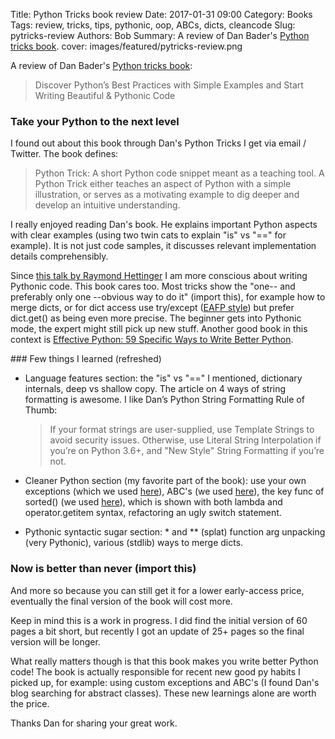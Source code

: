 Title: Python Tricks book review
Date: 2017-01-31 09:00
Category: Books
Tags: review, tricks, tips, pythonic, oop, ABCs, dicts, cleancode
Slug: pytricks-review
Authors: Bob
Summary: A review of Dan Bader's [Python tricks book](https://dbader.org/products/python-tricks-book/).
cover: images/featured/pytricks-review.png

A review of Dan Bader's [Python tricks book](https://dbader.org/products/python-tricks-book/):

> Discover Python’s Best Practices with Simple Examples and Start Writing Beautiful & Pythonic Code

### Take your Python to the next level

I found out about this book through Dan's Python Tricks I get via email / Twitter. The book defines:

> Python Trick: A short Python code snippet meant as a teaching tool. A Python Trick either teaches an aspect of Python with a simple illustration, or serves as a motivating example to dig deeper and develop an intuitive understanding.

I really enjoyed reading Dan's book. He explains important Python aspects with clear examples (using two twin cats to explain "is" vs "==" for example). It is not just code samples, it discusses relevant implementation details comprehensibly.

Since [this talk by Raymond Hettinger](https://www.youtube.com/watch?v=wf-BqAjZb8M) I am more conscious about writing Pythonic code. This book cares too. Most tricks show the "one-- and preferably only one --obvious way to do it" (import this), for example how to merge dicts, or for dict access use try/except ([EAFP style](https://docs.python.org/3/glossary.html)) but prefer dict.get() as being even more precise. The beginner gets into Pythonic mode, the expert might still pick up new stuff. Another good book in this context is [Effective Python: 59 Specific Ways to Write Better Python](https://www.amazon.com/Effective-Python-Specific-Software-Development/dp/0134034287/ref=sr_1_1?ie=UTF8&qid=1485688050&sr=8-1&keywords=effective+python).

### Few things I learned (refreshed) 

* Language features section: the "is" vs "==" I mentioned, dictionary internals, deep vs shallow copy. The article on 4 ways of string formatting is awesome. I like Dan’s Python String Formatting Rule of Thumb:

	> If your format strings are user-supplied, use Template Strings to avoid security issues. Otherwise, use Literal String Interpolation if you’re on Python 3.6+, and "New Style" String Formatting if you’re not.

* Cleaner Python section (my favorite part of the book): use your own exceptions (which we used [here](http://pybit.es/error_handling.html)), ABC's (we used [here](http://pybit.es/oop-primer.html)), the key func of sorted() (we used [here](http://pybit.es/codechallenge01_review.html)), which is shown with both lambda and operator.getitem syntax, refactoring an ugly switch statement.

* Pythonic syntactic sugar section: * and ** (splat) function arg unpacking (very Pythonic), various (stdlib) ways to merge dicts. 

### Now is better than never (import this)

And more so because you can still get it for a lower early-access price, eventually the final version of the book will cost more.

Keep in mind this is a work in progress. I did find the initial version of 60 pages a bit short, but recently I got an update of 25+ pages so the final version will be longer. 

What really matters though is that this book makes you write better Python code! The book is actually responsible for recent new good py habits I picked up, for example: using custom exceptions and ABC's (I found Dan's blog searching for abstract classes). These new learnings alone are worth the price.

Thanks Dan for sharing your great work.
